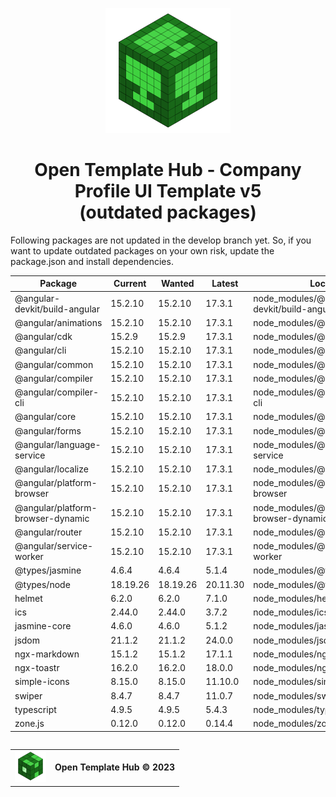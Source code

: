 <p align="center">
  <a href="https://opentemplatehub.com">
    <img src="https://raw.githubusercontent.com/open-template-hub/open-template-hub.github.io/master/assets/logo/ui/web-ui-logo.png" alt="Logo" width=200>
  </a>
</p>


<h1 align="center">
Open Template Hub - Company Profile UI Template v5
  <br/>
(outdated packages)
</h1>

Following packages are not updated in the develop branch yet. So, if you want to update outdated packages on your own risk, update the package.json and install dependencies.

| Package | Current | Wanted | Latest | Location |
| --- | --- | --- | --- | --- |
| @angular-devkit/build-angular | 15.2.10 | 15.2.10 | 17.3.1 | node_modules/@angular-devkit/build-angular |
| @angular/animations | 15.2.10 | 15.2.10 | 17.3.1 | node_modules/@angular/animations |
| @angular/cdk | 15.2.9 | 15.2.9 | 17.3.1 | node_modules/@angular/cdk |
| @angular/cli | 15.2.10 | 15.2.10 | 17.3.1 | node_modules/@angular/cli |
| @angular/common | 15.2.10 | 15.2.10 | 17.3.1 | node_modules/@angular/common |
| @angular/compiler | 15.2.10 | 15.2.10 | 17.3.1 | node_modules/@angular/compiler |
| @angular/compiler-cli | 15.2.10 | 15.2.10 | 17.3.1 | node_modules/@angular/compiler-cli |
| @angular/core | 15.2.10 | 15.2.10 | 17.3.1 | node_modules/@angular/core |
| @angular/forms | 15.2.10 | 15.2.10 | 17.3.1 | node_modules/@angular/forms |
| @angular/language-service | 15.2.10 | 15.2.10 | 17.3.1 | node_modules/@angular/language-service |
| @angular/localize | 15.2.10 | 15.2.10 | 17.3.1 | node_modules/@angular/localize |
| @angular/platform-browser | 15.2.10 | 15.2.10 | 17.3.1 | node_modules/@angular/platform-browser |
| @angular/platform-browser-dynamic | 15.2.10 | 15.2.10 | 17.3.1 | node_modules/@angular/platform-browser-dynamic |
| @angular/router | 15.2.10 | 15.2.10 | 17.3.1 | node_modules/@angular/router |
| @angular/service-worker | 15.2.10 | 15.2.10 | 17.3.1 | node_modules/@angular/service-worker |
| @types/jasmine | 4.6.4 | 4.6.4 | 5.1.4 | node_modules/@types/jasmine |
| @types/node | 18.19.26 | 18.19.26 | 20.11.30 | node_modules/@types/node |
| helmet | 6.2.0 | 6.2.0 | 7.1.0 | node_modules/helmet |
| ics | 2.44.0 | 2.44.0 | 3.7.2 | node_modules/ics |
| jasmine-core | 4.6.0 | 4.6.0 | 5.1.2 | node_modules/jasmine-core |
| jsdom | 21.1.2 | 21.1.2 | 24.0.0 | node_modules/jsdom |
| ngx-markdown | 15.1.2 | 15.1.2 | 17.1.1 | node_modules/ngx-markdown |
| ngx-toastr | 16.2.0 | 16.2.0 | 18.0.0 | node_modules/ngx-toastr |
| simple-icons | 8.15.0 | 8.15.0 | 11.10.0 | node_modules/simple-icons |
| swiper | 8.4.7 | 8.4.7 | 11.0.7 | node_modules/swiper |
| typescript | 4.9.5 | 4.9.5 | 5.4.3 | node_modules/typescript |
| zone.js | 0.12.0 | 0.12.0 | 0.14.4 | node_modules/zone.js |

<table align="right"><tr><td><a href="https://opentemplatehub.com"><img src="https://raw.githubusercontent.com/open-template-hub/open-template-hub.github.io/master/assets/logo/brand-logo.png" width="50px" alt="oth"/></a></td><td><b>Open Template Hub © 2023</b></td></tr></table>

